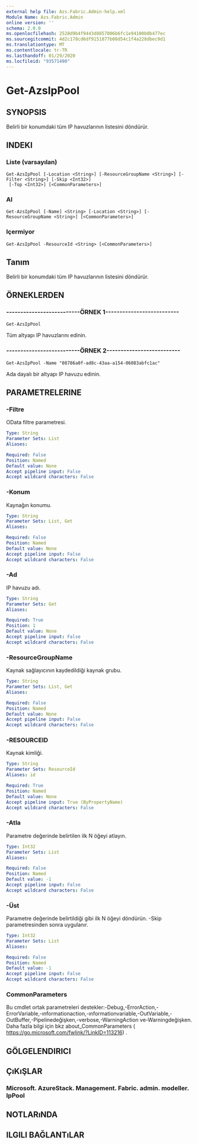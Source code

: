 ```yaml
---
external help file: Azs.Fabric.Admin-help.xml
Module Name: Azs.Fabric.Admin
online version: ''
schema: 2.0.0
ms.openlocfilehash: 2528d9b4f9443d8857006b6fc1e94100b0b477ec
ms.sourcegitcommit: 4d2c178cd6df9151877b08d54c1f4a228dbec9d1
ms.translationtype: MT
ms.contentlocale: tr-TR
ms.lasthandoff: 01/29/2020
ms.locfileid: "93571490"
---
```

# Get-AzsIpPool

## SYNOPSIS
Belirli bir konumdaki tüm IP havuzlarının listesini döndürür.

## INDEKI

### Liste (varsayılan)
```
Get-AzsIpPool [-Location <String>] [-ResourceGroupName <String>] [-Filter <String>] [-Skip <Int32>]
 [-Top <Int32>] [<CommonParameters>]
```

### Al
```
Get-AzsIpPool [-Name] <String> [-Location <String>] [-ResourceGroupName <String>] [<CommonParameters>]
```

### Içermiyor
```
Get-AzsIpPool -ResourceId <String> [<CommonParameters>]
```

## Tanım
Belirli bir konumdaki tüm IP havuzlarının listesini döndürür.

## ÖRNEKLERDEN

### --------------------------ÖRNEK 1--------------------------
```
Get-AzsIpPool
```

Tüm altyapı IP havuzlarını edinin.

### --------------------------ÖRNEK 2--------------------------
```
Get-AzsIpPool -Name "08786a0f-ad8c-43aa-a154-06083abfc1ac"
```

Ada dayalı bir altyapı IP havuzu edinin.

## PARAMETRELERINE

### -Filtre
OData filtre parametresi.

```yaml
Type: String
Parameter Sets: List
Aliases: 

Required: False
Position: Named
Default value: None
Accept pipeline input: False
Accept wildcard characters: False
```

### -Konum
Kaynağın konumu.

```yaml
Type: String
Parameter Sets: List, Get
Aliases: 

Required: False
Position: Named
Default value: None
Accept pipeline input: False
Accept wildcard characters: False
```

### -Ad
IP havuzu adı.

```yaml
Type: String
Parameter Sets: Get
Aliases: 

Required: True
Position: 1
Default value: None
Accept pipeline input: False
Accept wildcard characters: False
```

### -ResourceGroupName
Kaynak sağlayıcının kaydedildiği kaynak grubu.

```yaml
Type: String
Parameter Sets: List, Get
Aliases: 

Required: False
Position: Named
Default value: None
Accept pipeline input: False
Accept wildcard characters: False
```

### -RESOURCEID
Kaynak kimliği.

```yaml
Type: String
Parameter Sets: ResourceId
Aliases: id

Required: True
Position: Named
Default value: None
Accept pipeline input: True (ByPropertyName)
Accept wildcard characters: False
```

### -Atla
Parametre değerinde belirtilen ilk N öğeyi atlayın.

```yaml
Type: Int32
Parameter Sets: List
Aliases: 

Required: False
Position: Named
Default value: -1
Accept pipeline input: False
Accept wildcard characters: False
```

### -Üst
Parametre değerinde belirtildiği gibi ilk N öğeyi döndürün.
-Skip parametresinden sonra uygulanır.

```yaml
Type: Int32
Parameter Sets: List
Aliases: 

Required: False
Position: Named
Default value: -1
Accept pipeline input: False
Accept wildcard characters: False
```

### CommonParameters
Bu cmdlet ortak parametreleri destekler:-Debug,-ErrorAction,-ErrorVariable,-ınformationaction,-ınformationvariable,-OutVariable,-OutBuffer,-Pipelinedeğişken,-verbose,-WarningAction ve-Warningdeğişken. Daha fazla bilgi için bkz about_CommonParameters ( https://go.microsoft.com/fwlink/?LinkID=113216) .

## GÖLGELENDIRICI

## ÇıKıŞLAR

### Microsoft. AzureStack. Management. Fabric. admin. modeller. IpPool

## NOTLARıNDA

## ILGILI BAĞLANTıLAR

